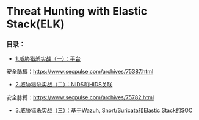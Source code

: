 # Threat Hunting with Elastic Stack(ELK)

### 目录：

* [1.威胁猎杀实战（一）：平台](https://mp.weixin.qq.com/s?__biz=MzU0MzgyMzM2Nw==&mid=2247483724&idx=1&sn=40ca6e7c577f0bbac2cc6424ee61ce00&chksm=fb04c224cc734b32a1d3ed27209a8a279159ca46fb51575dda1828f00c391f3b58920b581c50&scene=0#rd)

安全脉搏：https://www.secpulse.com/archives/75387.html
* [2.威胁猎杀实战（二）：NIDS和HIDS关联](https://mp.weixin.qq.com/s?__biz=MzU0MzgyMzM2Nw==&mid=2247483735&idx=1&sn=9f59da26405dbe817809d5e4ff038bed&chksm=fb04c23fcc734b296f3d73f8a4847b4a3967c721cd11543ae8b777a40131aaa1a315b8663d8d&scene=0#rd)

安全脉搏：https://www.secpulse.com/archives/75782.html
* [3.威胁猎杀实战（三）：基于Wazuh, Snort/Suricata和Elastic Stack的SOC](https://mp.weixin.qq.com/s?__biz=MzU0MzgyMzM2Nw==&mid=2247483751&idx=1&sn=f3029b4fce150e2d6db56e5e55b6d098&chksm=fb04c20fcc734b19e5677d24ccbd83ffc37a0f4368e57216645e35727af97dd178c0b299bd9b&mpshare=1&scene=1&srcid=1102p72rAauCexCB6BmAyaN1#rd)

